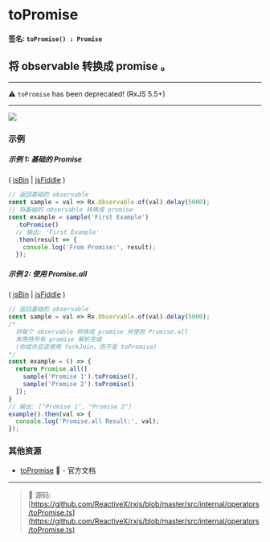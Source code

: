 # toPromise

#### 签名: `toPromise() : Promise`

## 将 observable 转换成 promise 。

---

:warning: `toPromise` has been deprecated! (RxJS 5.5+)

---

<div class="ua-ad"><div class="ua-ad"><a href="https://ultimateangular.com/?ref=76683_kee7y7vk"><img src="https://ultimateangular.com/assets/img/banners/ua-leader.svg"></a></div></div>

### 示例

##### 示例 1: 基础的 Promise

( [jsBin](http://jsbin.com/favoqecixi/1/edit?js,console) |
[jsFiddle](https://jsfiddle.net/btroncone/thykc9up/) )

```js
// 返回基础的 observable
const sample = val => Rx.Observable.of(val).delay(5000);
// 将基础的 observable 转换成 promise
const example = sample('First Example')
  .toPromise()
  // 输出: 'First Example'
  .then(result => {
    console.log('From Promise:', result);
  });
```

##### 示例 2: 使用 Promise.all

( [jsBin](http://jsbin.com/hutiyicaco/1/edit?js,console) |
[jsFiddle](https://jsfiddle.net/btroncone/xzu6u7hs/) )

```js
// 返回基础的 observable
const sample = val => Rx.Observable.of(val).delay(5000);
/*
  将每个 observable 转换成 promise 并使用 Promise.all 
  来等待所有 promise 解析完成
  (你或许应该使用 forkJoin，而不是 toPromise)
*/
const example = () => {
  return Promise.all([
    sample('Promise 1').toPromise(),
    sample('Promise 2').toPromise()
  ]);
}
// 输出: ["Promise 1", "Promise 2"]
example().then(val => {
  console.log('Promise.all Result:', val);
});
```

### 其他资源

- [toPromise](https://cn.rx.js.org/class/es6/Observable.js~Observable.html#instance-method-toPromise) :newspaper: - 官方文档

---
> :file_folder: 源码:  [https://github.com/ReactiveX/rxjs/blob/master/src/internal/operators/toPromise.ts](https://github.com/ReactiveX/rxjs/blob/master/src/internal/operators/toPromise.ts)
